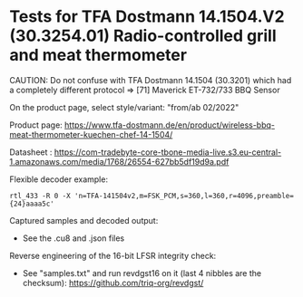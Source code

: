 # Tests for TFA Dostmann 14.1504.V2 (30.3254.01) Radio-controlled grill and meat thermometer
CAUTION: Do not confuse with TFA Dostmann 14.1504 (30.3201) which had a completely different protocol => [71] Maverick ET-732/733 BBQ Sensor

On the product page, select style/variant: "from/ab 02/2022"

Product page: https://www.tfa-dostmann.de/en/product/wireless-bbq-meat-thermometer-kuechen-chef-14-1504/

Datasheet   : https://com-tradebyte-core-tbone-media-live.s3.eu-central-1.amazonaws.com/media/1768/26554-627bb5df19d9a.pdf

Flexible decoder example:

    rtl_433 -R 0 -X 'n=TFA-141504v2,m=FSK_PCM,s=360,l=360,r=4096,preamble={24}aaaa5c'

Captured samples and decoded output:
* See the .cu8 and .json files

Reverse engineering of the 16-bit LFSR integrity check:
* See "samples.txt" and run revdgst16 on it (last 4 nibbles are the checksum): https://github.com/triq-org/revdgst/
